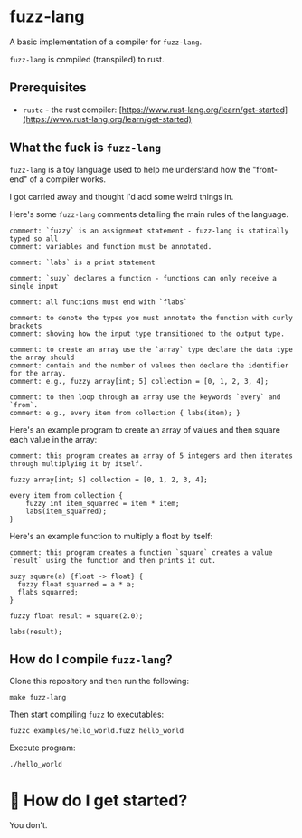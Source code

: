 # fuzz-lang

A basic implementation of a compiler for `fuzz-lang`.

`fuzz-lang` is compiled (transpiled) to rust.

## Prerequisites
* `rustc` - the rust compiler: [https://www.rust-lang.org/learn/get-started](https://www.rust-lang.org/learn/get-started)

## What the fuck is `fuzz-lang`
`fuzz-lang` is a toy language used to help me understand how the "front-end" of a compiler works.

I got carried away and thought I'd add some weird things in.

Here's some `fuzz-lang` comments detailing the main rules of the language.

```
comment: `fuzzy` is an assignment statement - fuzz-lang is statically typed so all
comment: variables and function must be annotated.

comment: `labs` is a print statement

comment: `suzy` declares a function - functions can only receive a single input

comment: all functions must end with `flabs`

comment: to denote the types you must annotate the function with curly brackets
comment: showing how the input type transitioned to the output type.

comment: to create an array use the `array` type declare the data type the array should
comment: contain and the number of values then declare the identifier for the array.
comment: e.g., fuzzy array[int; 5] collection = [0, 1, 2, 3, 4];

comment: to then loop through an array use the keywords `every` and `from`.
comment: e.g., every item from collection { labs(item); }
```

Here's an example program to create an array of values and then square each value in the array:

```
comment: this program creates an array of 5 integers and then iterates through multiplying it by itself.

fuzzy array[int; 5] collection = [0, 1, 2, 3, 4];

every item from collection {
    fuzzy int item_squarred = item * item;
    labs(item_squarred);
}
```

Here's an example function to multiply a float by itself:

```
comment: this program creates a function `square` creates a value `result` using the function and then prints it out.

suzy square(a) {float -> float} {
  fuzzy float squarred = a * a;
  flabs squarred;
}

fuzzy float result = square(2.0);

labs(result);
```

## How do I compile `fuzz-lang`?

Clone this repository and then run the following:

```
make fuzz-lang
```

Then start compiling `fuzz` to executables:

```
fuzzc examples/hello_world.fuzz hello_world
```

Execute program:

```
./hello_world
```

# &#127939; How do I get started?
You don't.
